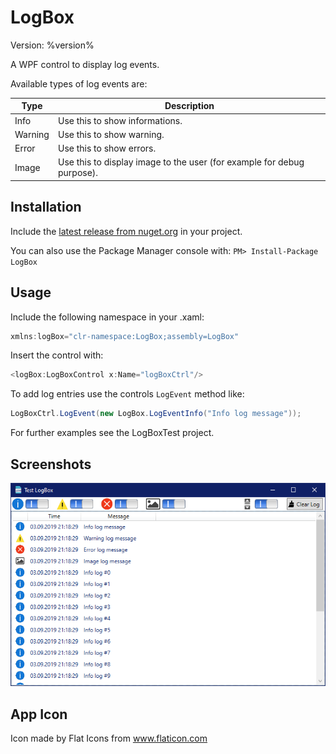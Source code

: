 # LogBox

Version: %version%

A WPF control to display log events.

Available types of log events are:

| Type    | Description                                                            | 
| ------- | ---------------------------------------------------------------------- |
| Info    | Use this to show informations.                                         |
| Warning | Use this to show warning.                                              |
| Error   | Use this to show errors.                                               |
| Image   | Use this to display image to the user (for example for debug purpose). |

## Installation
Include the [latest release from nuget.org](https://www.nuget.org/packages/LogBox/) in your project.

You can also use the Package Manager console with: `PM> Install-Package LogBox`

## Usage
Include the following namespace in your .xaml:
```C#
xmlns:logBox="clr-namespace:LogBox;assembly=LogBox"
```

Insert the control with:
```C#
<logBox:LogBoxControl x:Name="logBoxCtrl"/>
```

To add log entries use the controls `LogEvent` method like:
```C#
LogBoxCtrl.LogEvent(new LogBox.LogEventInfo("Info log message"));
```

For further examples see the LogBoxTest project.

## Screenshots

![LogBox screenshot](LogBoxTest/Screenshots/Screenshot_LogBox.png)

## App Icon
Icon made by Flat Icons from www.flaticon.com